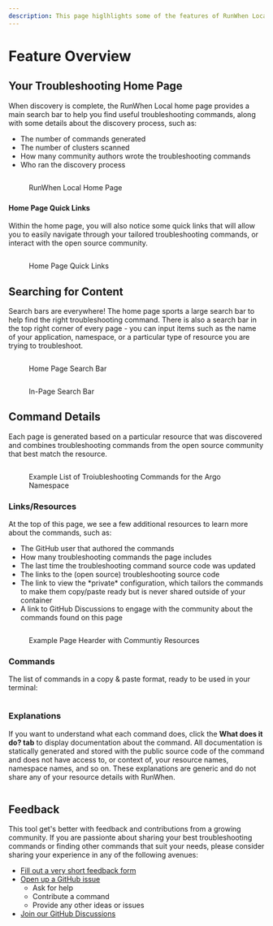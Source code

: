 ```yaml
---
description: This page higlhlights some of the features of RunWhen Local
---
```


# Feature Overview



## Your Troubleshooting Home Page

When discovery is complete, the RunWhen Local home page provides a main search bar to help you find useful troubleshooting commands, along with some details about the discovery process, such as:&#x20;

* The number of commands generated
* The number of clusters scanned
* How many community authors wrote the troubleshooting commands
* Who ran the discovery process

<figure><img src="assets/feature_overview_1.png" alt=""><figcaption><p>RunWhen Local Home Page</p></figcaption></figure>

###



#### Home Page Quick Links

Within the home page, you will also notice some quick links that will allow you to easily navigate through your tailored troubleshooting commands, or interact with the open source community. &#x20;

<figure><img src="assets/feature_overview_2.png" alt=""><figcaption><p>Home Page Quick Links</p></figcaption></figure>

####

## Searching for Content

Search bars are everywhere! The home page sports a large search bar to help find the right troubleshooting command. There is also a search bar in the top right corner of every page - you can input items such as the name of your application, namespace, or a particular type of resource you are trying to troubleshoot.

<figure><img src="assets/feature_overview_3.png" alt=""><figcaption><p>Home Page Search Bar</p></figcaption></figure>

<figure><img src="assets/feature_overview_4.png" alt=""><figcaption><p>In-Page Search Bar</p></figcaption></figure>

## Command Details

Each page is generated based on a particular resource that was discovered and combines troubleshooting commands from the open source community that best match the resource.&#x20;

<figure><img src="assets/feature_overview_5.png" alt=""><figcaption><p>Example List of Troiubleshooting Commands for the Argo Namespace</p></figcaption></figure>

### Links/Resources

At the top of this page, we see a few additional resources to learn more about the commands, such as:&#x20;

* The GitHub user that authored the commands
* How many troubleshooting commands the page includes
* The last time the troubleshooting command source code was updated
* The links to the (open source) troubleshooting source code
* The link to view the \*private\* configuration, which tailors the commands to make them copy/paste ready but is never shared outside of your container
* A link to GitHub Discussions to engage with the community about the commands found on this page

<figure><img src="assets/feature_overview_6.png" alt=""><figcaption><p>Example Page Hearder with Communtiy Resources</p></figcaption></figure>



### Commands

The list of commands in a copy & paste format, ready to be used in your terminal:&#x20;

<figure><img src="assets/feature_overview_7.png" alt=""><figcaption></figcaption></figure>

### Explanations

If you want to understand what each command does, click the **What does it do? tab** to display documentation about the command. All documentation is statically generated and stored with the public source code of the command and does not have access to, or context of, your resource names, namespace names, and so on. These explanations are generic and do not share any of your resource details with RunWhen.

<figure><img src="assets/feature_overview_8.png" alt=""><figcaption></figcaption></figure>



###

## Feedback <a href="#tool-feedback" id="tool-feedback"></a>

This tool get's better with feedback and contributions from a growing community. If you are passionte about sharing your best troubleshooting commands or finding other commands that suit your needs, please consider sharing your experience in any of the following avenues:&#x20;

* [Fill out a very short feedback form](https://docs.google.com/forms/d/e/1FAIpQLScuso8SQMdj9d-0VnxxBMcvdZrcZ2M389EbwE355flnkQOUFQ/viewform)
* [Open up a GitHub issue](https://github.com/runwhen-contrib/runwhen-local/issues/new/choose)
  * Ask for help
  * Contribute a command
  * Provide any other ideas or issues
* [Join our GitHub Discussions](https://github.com/orgs/runwhen-contrib/discussions)